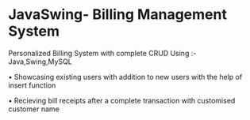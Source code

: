# JavaSwing- Billing Management System
Personalized Billing System with complete CRUD Using :- Java,Swing,MySQL

• Showcasing existing users with addition to new users with the help of insert function

• Recieving bill receipts after a complete transaction with customised customer name
